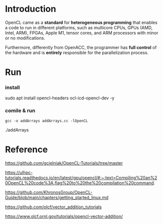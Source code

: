 # Introduction

OpenCL came as a **standard** for **heterogeneous programming** that enables a code to run in different platforms, such as multicore CPUs, GPUs (AMD, Intel, ARM), FPGAs, Apple M1, tensor cores, and ARM processors with minor or no modifications.

Furthermore, differently from OpenACC, the programmer has **full control** of the hardware and is **entirely** responsible for the parallelization process.

# Run

### install

sudo apt install opencl-headers ocl-icd-opencl-dev -y

### comile & run

```
gcc -o addArrays addArrays.cc -lOpenCL

```

./addArrays

# Reference

https://github.com/gcielniak/OpenCL-Tutorials/tree/master

https://ulhpc-tutorials.readthedocs.io/en/latest/gpu/opencl/#:~:text=Compiling%20an%20OpenCL%20code%3A,flag%20to%20the%20compilation%20command.

https://github.com/KhronosGroup/OpenCL-Guide/blob/main/chapters/getting_started_linux.md

https://github.com/olcf/vector_addition_tutorials

https://www.olcf.ornl.gov/tutorials/opencl-vector-addition/
